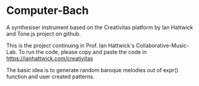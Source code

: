 # Computer-Bach
A synthesiser instrument based on the Creativitas platform by Ian Hattwick and Tone.js project on github.

This is the project continuing in Prof. Ian Hattwick's Collaborative-Music-Lab. 
To run the code, please copy and paste the code in https://ianhattwick.com/creativitas

The basic idea is to generate random baroque melodies out of expr() function and user created patterns.
